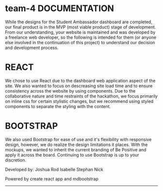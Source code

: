 # team-4 DOCUMENTATION

While the designs for the Student Ambassador dashboard are completed, our final product is in the MVP (most viable product) stage of development. From our understanding, your website is maintained and was developed by a freelance web developer, so the following is intended for them (or anyone else involved in the continuation of this project) to understand our decision and development process.


# REACT
We chose to use React due to the dashboard web application aspect of the site. We also wanted to focus on descreasing site load time and to ensure consistency across the website by using components. Due to the collaborative nature and time restraints of the hackathon, we focus primarily on inline css for certain stylistic changes, but we recommend using styled components to separate the styling with the content.


# BOOTSTRAP
We also used Bootstrap for ease of use and it's flexibility with responsive design, however, we do realize the design limitations it places. With the mockups, we wanted to inherit the current branding of Be Positive and apply it across the board. Continuing to use Bootstrap is up to your discretion.

Developed by:
Joshua
Rod
Isabelle
Stephan
Nick

Powered by create react app and mdbootstrap

_____________________________

